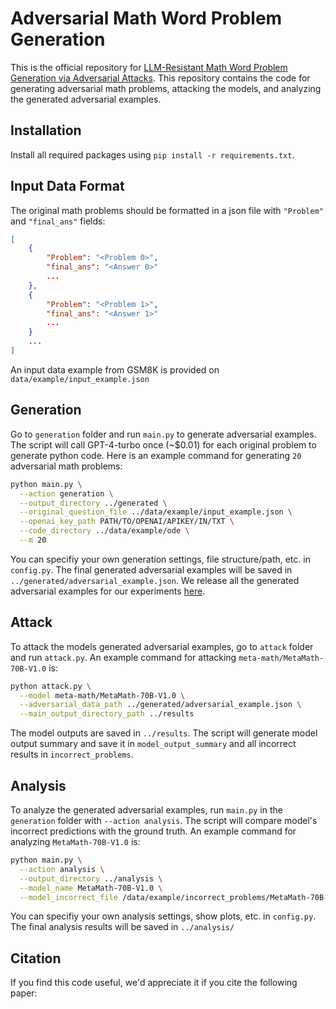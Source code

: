 # Adversarial Math Word Problem Generation
This is the official repository for [LLM-Resistant Math Word Problem Generation via Adversarial Attacks](https://arxiv.org/abs/). This repository contains the code for generating adversarial math problems, attacking the models, and analyzing the generated adversarial examples.

## Installation
Install all required packages using `pip install -r requirements.txt`.

## Input Data Format 
The original math problems should be formatted in a json file with `"Problem"` and `"final_ans"` fields: 
```json
[
    {
        "Problem": "<Problem 0>",
        "final_ans": "<Answer 0>"
        ...
    },
    {
        "Problem": "<Problem 1>",
        "final_ans": "<Answer 1>"
        ...
    }
    ...
]
```
An input data example from GSM8K is provided on `data/example/input_example.json`

## Generation
Go to `generation` folder and run `main.py` to generate adversarial examples. The script will call GPT-4-turbo once (~$0.01) for each original problem to generate python code.
Here is an example command for generating `20` adversarial math problems: 
```sh
python main.py \
  --action generation \
  --output_directory ../generated \
  --original_question_file ../data/example/input_example.json \
  --openai_key_path PATH/TO/OPENAI/APIKEY/IN/TXT \
  --code_directory ../data/example/ode \
  --m 20 
```

You can specifiy your own generation settings, file structure/path, etc. in `config.py`. The final generated adversarial examples will be saved in `../generated/adversarial_example.json`. We release all the generated adversarial examples for our experiments [here](https://drive.google.com/drive/folders/18qgueyB9FXbsR92hj9dno67oWouQOqbv?usp=drive_link).

## Attack 
To attack the models generated adversarial examples, go to `attack` folder and run `attack.py`. An example command for attacking `meta-math/MetaMath-70B-V1.0` is:
```sh
python attack.py \
  --model meta-math/MetaMath-70B-V1.0 \
  --adversarial_data_path ../generated/adversarial_example.json \
  --main_output_directory_path ../results 
```
The model outputs are saved in `../results`. The script will generate model output summary and save it in `model_output_summary` and all incorrect results in `incorrect_problems`. 

## Analysis
To analyze the generated adversarial examples, run `main.py` in the `generation` folder with `--action analysis`. The script will compare model's incorrect predictions with the ground truth. An example command for analyzing `MetaMath-70B-V1.0` is:
```sh
python main.py \
  --action analysis \
  --output_directory ../analysis \
  --model_name MetaMath-70B-V1.0 \
  --model_incorrect_file /data/example/incorrect_problems/MetaMath-70B-V1.0.json 
```
You can specifiy your own analysis settings, show plots, etc. in `config.py`. The final analysis results will be saved in `../analysis/`



## Citation
If you find this code useful, we'd appreciate it if you cite the following paper:
```


```


<!-- 
### Model Response Format
To analyze the output of the models (linear regression on the various features), format the output of the models into
the following json format:
```json
{
  "Originals": {
    "<index>": {
      "problem_index": <index>,
      "problem": "<problem string>", 
      "gold_answer": "<correct answer>", 
      "model_output": "<model output>", 
      "extracted_value": <answer from model>,
      "is_correct": <Boolean indicating extracted_value == gold_answer>
    }, 
    ... more problems
  }, 
  "<generation_methods>": {
    "<index>": {
      "<variant_index>": {
        "problem_index": <index>,
        "problem": "<problem string>", 
        "gold_answer": "<correct answer>", 
        "model_output": "<model output>", 
        "extracted_value": <answer from model>,
        "is_correct": <Boolean indicating extracted_value == gold_answer>
      },
      ... more variants
    },
    ... more problems 
  },
  ... more generation methods
}
``` -->
